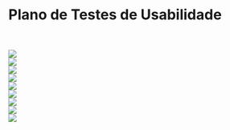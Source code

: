 # Plano de Testes de Usabilidade



<br><br>
<img src="img/ct-01.png"><br>
<img src="img/ct-02.png"><br>
<img src="img/ct-03.png"><br>
<img src="img/ct-04.png"><br>
<img src="img/ct-05.png"><br>
<img src="img/ct-06.png"><br>
<img src="img/ct-07.png"><br>
<img src="img/ct-08.png"><br>
<img src="img/ct-09.png">